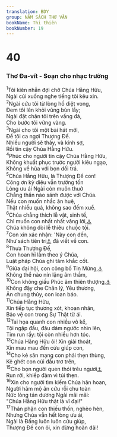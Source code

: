 ```yaml
---
translation: BDY
group: NĂM SÁCH THƠ VĂN
bookName: Thi thiên 
bookNumber: 19
---
```


<div class="title"><h1>40</h1><h3>Thơ Đa-vít - Soạn cho nhạc trưởng</h3></div>
<span class="verse thi_40_1"><sup>1</sup>Tôi kiên nhẫn đợi chờ Chúa Hằng Hữu,<br/>Ngài cúi xuống nghe tiếng tôi kêu xin.<br/></span>
<span class="verse thi_40_2"><sup>2</sup>Ngài cứu tôi từ lòng hố diệt vong,<br/>Đem tôi lên khỏi vũng bùn lầy;<br/>Ngài đặt chân tôi trên vầng đá,<br/>Cho bước tôi vững vàng.<br/></span>
<span class="verse thi_40_3"><sup>3</sup>Ngài cho tôi một bài hát mới,<br/>Để tôi ca ngợi Thượng Đế.<br/>Nhiều người sẽ thấy, và kính sợ,<br/>Rồi tin cậy Chúa Hằng Hữu.<br/></span>
<span class="verse thi_40_4"><sup>4</sup>Phúc cho người tin cậy Chúa Hằng Hữu,<br/>Không khuất phục trước người kiêu ngạo,<br/>Không về hùa với bọn dối trá.<br/></span>
<span class="verse thi_40_5"><sup>5</sup>Chúa Hằng Hữu, là Thượng Đế con!<br/>Công ơn kỳ diệu vẫn trường tồn<br/>Lòng ưu ái Ngài còn muôn thuở<br/>Chẳng thần nào sánh được với Chúa.<br/>Nếu con muốn nhắc ân huệ,<br/>Thật nhiều quá, không sao đếm xuể.<br/></span>
<span class="verse thi_40_6"><sup>6</sup>Chúa chẳng thích lễ vật, sinh tế,<br/>Chỉ muốn con nhất nhất vâng lời,<a href="#" data-toggle="tooltip" data-placement="bottom" title="Nt Chúa mở tai con">⚓</a><br/>Chúa không đòi lễ thiêu chuộc tội.<br/></span>
<span class="verse thi_40_7"><sup>7</sup>Con xin xác nhận: &#39;Này con đến,<br/>Như sách tiên tri<a href="#" data-toggle="tooltip" data-placement="bottom" title="ngụ ý">⚓</a> đã viết về con.<br/></span>
<span class="verse thi_40_8"><sup>8</sup>Thưa Thượng Đế,<br/>Con hoan hỉ làm theo ý Chúa,<br/>Luật pháp Chúa ghi tâm khắc cốt.<br/></span>
<span class="verse thi_40_9"><sup>9</sup>Giữa đại hội, con công bố Tin Mừng,<a href="#" data-toggle="tooltip" data-placement="bottom" title="Nt công chính">⚓</a><br/>Không thể nào nín lặng âm thầm,<br/></span>
<span class="verse thi_40_10"><sup>10</sup>Con không giấu Phúc âm thiên thượng,<a href="#" data-toggle="tooltip" data-placement="bottom" title="Nt giấu sư công chính của Chúa trong lòng">⚓</a><br/>Không đậy che Chân lý, Yêu thương,<br/>Ân chung thủy, con loan báo.<br/></span>
<span class="verse thi_40_11"><sup>11</sup>Chúa Hằng Hữu,<br/>Xin tiếp tục thương xót, khoan nhân,<br/>Bảo vệ con trong Sự Thật từ ái.<br/></span>
<span class="verse thi_40_12"><sup>12</sup>Tai họa quanh con nhiều vô kể,<br/>Tội ngập đầu, đâu dám ngước nhìn lên,<br/>Tim run rẩy: tội còn nhiều hơn tóc.<br/></span>
<span class="verse thi_40_13"><sup>13</sup>Chúa Hằng Hữu ôi! Xin giải thoát,<br/>Xin mau mau đến cứu giúp con,<br/></span>
<span class="verse thi_40_14"><sup>14</sup>Cho kẻ săn mạng con phải thẹn thùng,<br/>Kẻ ghét con cúi đầu trơ trẽn,<br/></span>
<span class="verse thi_40_15"><sup>15</sup>Cho bọn người quen thói trêu ngươi<a href="#" data-toggle="tooltip" data-placement="bottom" title="Nt nói với con: a-ha, a-ha">⚓</a><br/>Run rời, khiếp đảm vì tủi thẹn.<br/></span>
<span class="verse thi_40_16"><sup>16</sup>Xin cho người tìm kiếm Chúa hân hoan,<br/>Người hâm mộ ân cứu rỗi chu toàn<br/>Nức lòng tán dương Ngài mãi mãi:<br/>&#34;Chúa Hằng Hữu thật là vĩ đại!&#34;<br/></span>
<span class="verse thi_40_17"><sup>17</sup>Thân phận con thiếu thốn, nghèo hèn,<br/>Nhưng Chúa vẫn hết lòng ưu ái,<br/>Ngài là Đấng luôn luôn cứu giúp,<br/>Thượng Đế con ôi, xin đừng hoãn đãi!</span>

